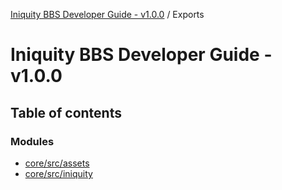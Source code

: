 [Iniquity BBS Developer Guide - v1.0.0](README.md) / Exports

# Iniquity BBS Developer Guide - v1.0.0

## Table of contents

### Modules

- [core/src/assets](modules/core_src_assets.md)
- [core/src/iniquity](modules/core_src_iniquity.md)
